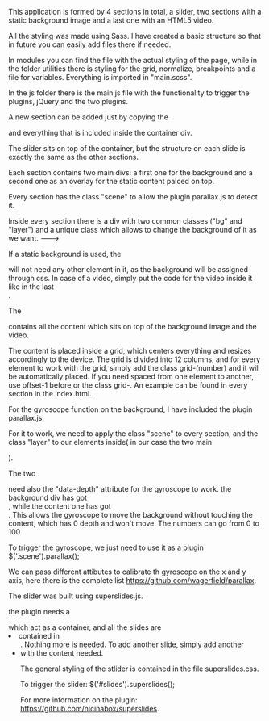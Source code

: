 <!-- General structure -->

This application is formed by 4 sections in total, a slider, two sections with a static background image and a last one with an HTML5 video.

All the styling was made using Sass. I have created a basic structure so that in future you can easily add files there if needed.

In modules you can find the file with the actual styling of the page, while in the folder utilities there is styling for the grid, normalize, breakpoints and a file for variables. Everything is imported in "main.scss".

In the js folder there is the main js file with the functionality to trigger the plugins, jQuery and the two plugins.

A new section can be added just by copying the <section> and everything that is included inside the container div.

The slider sits on top of the container, but the structure on each slide is exactly the same as the other sections.

<!-- Section structure -->
Each section contains two main divs: a first one for the background and a second one as an overlay for the static content palced on top.

Every section has the class "scene" to allow the plugin parallax.js to detect it. 

Inside every section there is a div with two common classes ("bg" and "layer") and a unique class which allows to change the background of it as we want. ---> <div class="bg layer">

If a static background is used, the <div class="bg layer"> will not need any other element in it, as the background will be assigned through css. In case of a video, simply put the code for the video inside it like in the last <section>.

The <div class="overlay"> contains all the content which sits on top of the background image and the video. 

The content is placed inside a grid, which centers everything and resizes accordingly to the device. The grid is divided into 12 columns, and for every element to work with the grid, simply add the class grid-(number) and it will be automatically placed. If you need spaced from one element to another, use offset-1 before or the class grid-. An example can be found in every section in the index.html.

<!-- PARALLAX.js -->

For the gyroscope function on the background, I have included the plugin parallax.js.

For it to work, we need to apply the class "scene" to every section, and the class "layer" to our elements inside( in our case the two main <div>).

The two <div> need also the "data-depth" attribute for the gyroscope to work. the background div has got <div data-depth="60">, while the content one has got <div data-depth="00">. This allows the gyroscope to move the background without touching the content, which has 0 depth and won't move. The numbers can go from 0 to 100.

To trigger the gyroscope, we just need to use it as a plugin $('.scene').parallax();

We can pass different attibutes to calibrate th gyroscope on the x and y axis, here there is the complete list https://github.com/wagerfield/parallax.

<!-- SUPERSLIDES.js -->

The slider was built using superslides.js.

the plugin needs a <div id="slides"></div> which act as a container, and all the slides are <li> contained in <ul class="slides-container">. Nothing more is needed. To add another slide, simply add another <li> with the content needed.

The general styling of the stlider is contained in the file superslides.css.

To trigger the slider: $('#slides').superslides();

For more information on the plugin: https://github.com/nicinabox/superslides.








